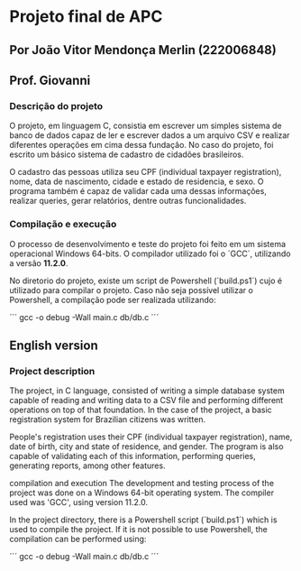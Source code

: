 # Projeto final de APC
## Por João Vitor Mendonça Merlin (222006848)
## Prof. Giovanni

### Descrição do projeto
O projeto, em linguagem C, consistia em escrever um simples sistema de banco de dados capaz de ler e escrever
dados a um arquivo CSV e realizar diferentes operações em cima dessa fundação. No caso do projeto, foi
escrito um básico sistema de cadastro de cidadões brasileiros.


O cadastro das pessoas utiliza seu CPF (individual taxpayer registration), nome, data de nascimento,
cidade e estado de residencia, e sexo. O programa também é capaz de validar cada uma dessas informações,
realizar queries, gerar relatórios, dentre outras funcionalidades.

### Compilação e execução
O processo de desenvolvimento e teste do projeto foi feito em um sistema operacional Windows 64-bits.
O compilador utilizado foi o ´GCC´, utilizando a versão **11.2.0**. 

No diretorio do projeto, existe um script de Powershell (´build.ps1´) cujo é utilizado para compilar o
projeto. Caso não seja possível utilizar o Powershell, a compilação pode ser realizada utilizando:

´´´
gcc -o debug -Wall main.c db/db.c
´´´


## English version

### Project description

The project, in C language, consisted of writing a simple database system capable of reading and writing data to a CSV file and performing different operations on top of that foundation. In the case of the project, a basic registration system for Brazilian citizens was written.

People's registration uses their CPF (individual taxpayer registration), name, date of birth, city and state of residence, and gender. The program is also capable of validating each of this information, performing queries, generating reports, among other features.

compilation and execution
The development and testing process of the project was done on a Windows 64-bit operating system. The compiler used was 'GCC', using version 11.2.0.

In the project directory, there is a Powershell script (´build.ps1´) which is used to compile the project. If it is not possible to use Powershell, the compilation can be performed using:

´´´ gcc -o debug -Wall main.c db/db.c ´´´
